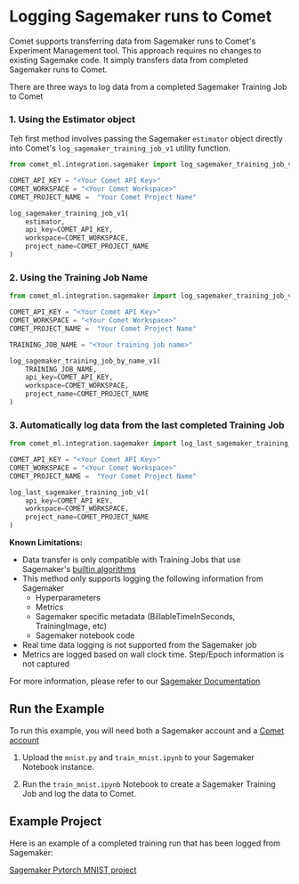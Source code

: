 # Logging Sagemaker runs to Comet

Comet supports transferring data from Sagemaker runs to Comet's Experiment Management tool. This approach requires no changes
to existing Sagemake code. It simply transfers data from completed Sagemaker runs to Comet.

There are three ways to log data from a completed Sagemaker Training Job to Comet

### 1. Using the Estimator object

Teh first method involves passing the Sagemaker `estimator` object directly into Comet's `log_sagemaker_training_job_v1` utility function.

```python
from comet_ml.integration.sagemaker import log_sagemaker_training_job_v1

COMET_API_KEY = "<Your Comet API Key>"
COMET_WORKSPACE = "<Your Comet Workspace>"
COMET_PROJECT_NAME =  "Your Comet Project Name"

log_sagemaker_training_job_v1(
    estimator,
    api_key=COMET_API_KEY,
    workspace=COMET_WORKSPACE,
    project_name=COMET_PROJECT_NAME
)
```

### 2. Using the Training Job Name

```python
from comet_ml.integration.sagemaker import log_sagemaker_training_job_v1

COMET_API_KEY = "<Your Comet API Key>"
COMET_WORKSPACE = "<Your Comet Workspace>"
COMET_PROJECT_NAME =  "Your Comet Project Name"

TRAINING_JOB_NAME = "<Your training job name>"

log_sagemaker_training_job_by_name_v1(
    TRAINING_JOB_NAME,
    api_key=COMET_API_KEY,
    workspace=COMET_WORKSPACE,
    project_name=COMET_PROJECT_NAME
)
```

### 3. Automatically log data from the last completed Training Job

```python
from comet_ml.integration.sagemaker import log_last_sagemaker_training_job_v1

COMET_API_KEY = "<Your Comet API Key>"
COMET_WORKSPACE = "<Your Comet Workspace>"
COMET_PROJECT_NAME =  "Your Comet Project Name"

log_last_sagemaker_training_job_v1(
    api_key=COMET_API_KEY,
    workspace=COMET_WORKSPACE,
    project_name=COMET_PROJECT_NAME
)
```

**Known Limitations:**

- Data transfer is only compatible with Training Jobs that use Sagemaker's [builtin algorithms](https://docs.aws.amazon.com/sagemaker/latest/dg/algos.html)
- This method only supports logging the following information from Sagemaker
  - Hyperparameters
  - Metrics
  - Sagemaker specific metadata (BillableTimeInSeconds, TrainingImage, etc)
  - Sagemaker notebook code
- Real time data logging is not supported from the Sagemaker job
- Metrics are logged based on wall clock time. Step/Epoch information is not captured


For more information, please refer to our [Sagemaker Documentation](https://www.comet.com/docs/v2/api-and-sdk/python-sdk/reference/integration.sagemaker/)


## Run the Example

To run this example, you will need both a Sagemaker account and a [Comet account](https://comet.com/signup)

1. Upload the `mnist.py` and `train_mnist.ipynb` to your Sagemaker Notebook instance.

2. Run the `train_mnist.ipynb` Notebook to create a Sagemaker Training Job and log the data to Comet.


## Example Project

Here is an example of a completed training run that has been logged from Sagemaker:

[Sagemaker Pytorch MNIST project](https://www.comet.com/examples/comet-example-sagemaker-completed-run-pytorch-mnist/fb5b85fa59b24110b9e786e4d237df91?experiment-tab=panels&showOutliers=true&smoothing=0&transformY=smoothing&xAxis=wall)

